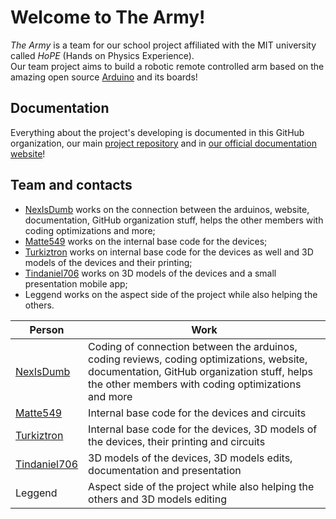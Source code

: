 # Welcome to The Army!
_The Army_ is a team for our school project affiliated with the MIT university called _HoPE_ (Hands on Physics Experience).<br>
Our team project aims to build a robotic remote controlled arm based on the amazing open source [Arduino](https://www.arduino.cc/) and its boards!

## Documentation
Everything about the project's developing is documented in this GitHub organization, our main [project repository](https://github.com/The-Army-Hope/RemoteArm) and in [our official documentation website](https://the-army-hope.github.io/)!

## Team and contacts
 - [NexIsDumb](https://github.com/NexIsDumb) works on the connection between the arduinos, website, documentation, GitHub organization stuff, helps the other members with coding optimizations and more;
 - [Matte549](https://github.com/Matte549) works on the internal base code for the devices;
 - [Turkiztron](https://github.com/turkiz-jpg) works on internal base code for the devices as well and 3D models of the devices and their printing;
 - [Tindaniel706](https://github.com/Tindaniel706) works on 3D models of the devices and a small presentation mobile app;
 - Leggend works on the aspect side of the project while also helping the others.

| Person                                          | Work                                                                                                                                                                                           |
| ------------                                    | ---------------------------------------------------------------------------------------------------------------------------------------------------------------------------------------------- |
| [NexIsDumb](https://github.com/NexIsDumb)       | Coding of connection between the arduinos, coding reviews, coding optimizations, website, documentation, GitHub organization stuff, helps the other members with coding optimizations and more |
| [Matte549](https://github.com/Matte549)         | Internal base code for the devices and circuits                                                                                                                                                |
| [Turkiztron](https://github.com/turkiz-jpg)     | Internal base code for the devices, 3D models of the devices, their printing and circuits                                                                                                      |
| [Tindaniel706](https://github.com/Tindaniel706) | 3D models of the devices, 3D models edits, documentation and presentation                                                                                                                      |
| Leggend                                         | Aspect side of the project while also helping the others and 3D models editing                                                                                                                 |
